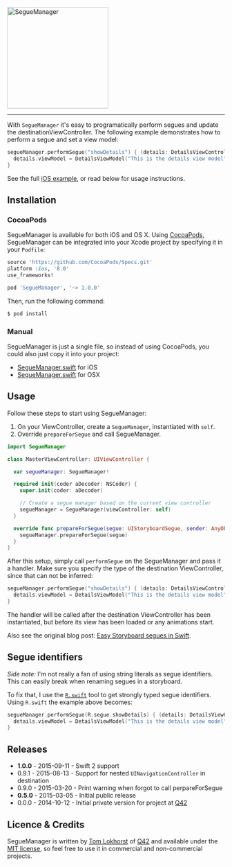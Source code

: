 <img src="https://cloud.githubusercontent.com/assets/75655/6469027/8ef96b9e-c1d9-11e4-87a1-b76bfa3b820d.png" width="234" alt="SegueManager">
<hr>

With `SegueManager` it's easy to programatically perform segues and update the destinationViewController.
The following example demonstrates how to perform a segue and set a view model:

```swift
segueManager.performSegue("showDetails") { (details: DetailsViewController) in
  details.viewModel = DetailsViewModel("This is the details view model")
}
```

See the full [iOS example](https://github.com/tomlokhorst/SegueManager/blob/develop/examples/iOS-Example/SegueExample/MasterViewController.swift), or read below for usage instructions.

Installation
------------

### CocoaPods

SegueManager is available for both iOS and OS X. Using [CocoaPods](http://cocoapods.org), SegueManager can be integrated into your Xcode project by specifying it in your `Podfile`:

```ruby
source 'https://github.com/CocoaPods/Specs.git'
platform :ios, '8.0'
use_frameworks!

pod 'SegueManager', '~> 1.0.0'
```

Then, run the following command:

```bash
$ pod install
```


### Manual

SegueManager is just a single file, so instead of using CocoaPods, you could also just copy it into your project:

 - [SegueManager.swift](https://github.com/tomlokhorst/SegueManager/blob/develop/src/ios/SegueManager.swift) for iOS
 - [SegueManager.swift](https://github.com/tomlokhorst/SegueManager/blob/develop/src/osx/SegueManager.swift) for OSX


Usage
---------

Follow these steps to start using SegueManager:

1. On your ViewController, create a `SegueManager`, instantiated with `self`.
2. Override `prepareForSegue` and call SegueManager.

```swift
import SegueManager

class MasterViewController: UIViewController {

  var segueManager: SegueManager!

  required init(coder aDecoder: NSCoder) {
    super.init(coder: aDecoder)

    // Create a segue manager based on the current view controller
    segueManager = SegueManager(viewController: self)
  }

  override func prepareForSegue(segue: UIStoryboardSegue, sender: AnyObject?) {
    segueManager.prepareForSegue(segue)
  }
}
```

After this setup, simply call `performSegue` on the SegueManager and pass it a handler. Make sure you specify the type of the destination ViewController, since that can not be inferred:

```swift
segueManager.performSegue("showDetails") { (details: DetailsViewController) in
  details.viewModel = DetailsViewModel("This is the details view model")
}
```
The handler will be called after the destination ViewController has been instantiated, but before its view has been loaded or any animations start.

Also see the original blog post: [Easy Storyboard segues in Swift](http://tomlokhorst.tumblr.com/post/104358251649/easy-storyboard-segues-in-swift).


Segue identifiers
-----------------

_Side note:_
I'm not really a fan of using string literals as segue identifiers. This can easily break when renaming segues in a storyboard.

To fix that, I use the [`R.swift`](https://github.com/mac-cain13/R.swift) tool to get strongly typed segue identifiers. Using `R.swift` the example above becomes:

```swift
segueManager.performSegue(R.segue.showDetails) { (details: DetailsViewController) in
  details.viewModel = DetailsViewModel("This is the details view model")
}
```


Releases
--------

 - **1.0.0** - 2015-09-11 - Swift 2 support
 - 0.9.1 - 2015-08-13 - Support for nested `UINavigationController` in destination
 - 0.9.0 - 2015-03-20 - Print warning when forgot to call perpareForSegue
 - **0.5.0** - 2015-03-05 - Initial public release
 - 0.0.0 - 2014-10-12 - Initial private version for project at [Q42](http://q42.com)


Licence & Credits
-----------------

SegueManager is written by [Tom Lokhorst](https://twitter.com/tomlokhorst) of [Q42](http://q42.com) and available under the [MIT license](https://github.com/tomlokhorst/SegueManager/blob/develop/LICENSE), so feel free to use it in commercial and non-commercial projects.

